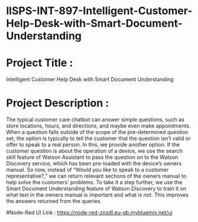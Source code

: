 # llSPS-INT-897-Intelligent-Customer-Help-Desk-with-Smart-Document-Understanding

# Project Title :
Intelligent Customer Help Desk with Smart Document Understanding

# Project Description : 
The typical customer care chatbot can answer simple questions, such as store locations, hours, and directions, and maybe even make appointments. When a question falls outside of the scope of the pre-determined question set, the option is typically to tell the customer that the question isn’t valid or offer to speak to a real person.
In this, we provide another option. If the customer question is about the operation of a device, we use the search skill feature of Watson Assistant to pass the question on to the Watson Discovery service, which has been pre-loaded with the device’s owners manual. So now, instead of “Would you like to speak to a customer representative?,” we can return relevant sections of the owners manual to help solve the customers’ problems.
To take it a step further, we use the Smart Document Understanding feature of Watson Discovery to train it on what text in the owners manual is important and what is not. This improves the answers returned from the queries.

#Node-Red UI Link : https://node-red-znzdl.eu-gb.mybluemix.net/ui


